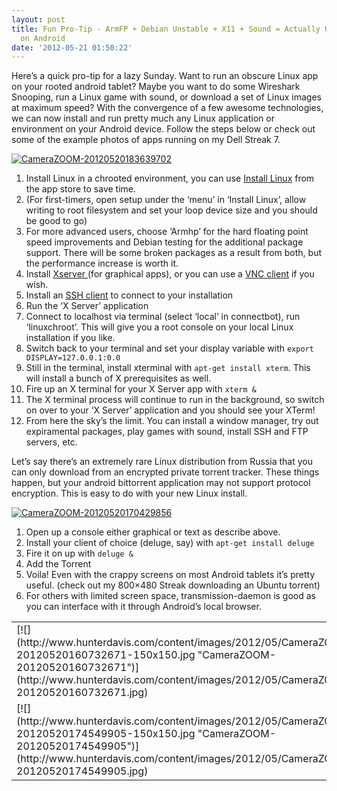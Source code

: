 ```yaml
---
layout: post
title: Fun Pro-Tip - ArmFP + Debian Unstable + X11 + Sound = Actually Usable Linux
  on Android
date: '2012-05-21 01:50:22'
---
```



Here’s a quick pro-tip for a lazy Sunday. Want to run an obscure Linux app on your rooted android tablet? Maybe you want to do some Wireshark Snooping, run a Linux game with sound, or download a set of Linux images at maximum speed? With the convergence of a few awesome technologies, we can now install and run pretty much any Linux application or environment on your Android device. Follow the steps below or check out some of the example photos of apps running on my Dell Streak 7.

[![](http://www.hunterdavis.com/content/images/2012/05/CameraZOOM-20120520183639702-300x225.jpg "CameraZOOM-20120520183639702")](http://www.hunterdavis.com/content/images/2012/05/CameraZOOM-20120520183639702.jpg)

1. Install Linux in a chrooted environment, you can use [Install Linux](https://play.google.com/store/apps/details?id=com.galoula.LinuxInstall) from the app store to save time.
2. (For first-timers, open setup under the ‘menu’ in ‘Install Linux’, allow writing to root filesystem and set your loop device size and you should be good to go)
3. For more advanced users, choose ‘Armhp’ for the hard floating point speed improvements and Debian testing for the additional package support. There will be some broken packages as a result from both, but the performance increase is worth it.
4. Install [Xserver ](https://play.google.com/store/apps/details?id=au.com.darkside.XServer&)(for graphical apps), or you can use a [VNC client](https://play.google.com/store/apps/details?id=android.androidVNC) if you wish.
5. Install an [SSH client](https://play.google.com/store/apps/details?id=org.connectbot) to connect to your installation
6. Run the ‘X Server’ application
7. Connect to localhost via terminal (select ‘local’ in connectbot), run ‘linuxchroot’. This will give you a root console on your local Linux installation if you like.
8. Switch back to your terminal and set your display variable with `export DISPLAY=127.0.0.1:0.0`
9. Still in the terminal, install xterminal with `apt-get install xterm`. This will install a bunch of X prerequisites as well.
10. Fire up an X terminal for your X Server app with `xterm &`
11. The X terminal process will continue to run in the background, so switch on over to your ‘X Server’ application and you should see your XTerm!
12. From here the sky’s the limit. You can install a window manager, try out expiramental packages, play games with sound, install SSH and FTP servers, etc.

Let’s say there’s an extremely rare Linux distribution from Russia that you can only download from an encrypted private torrent tracker. These things happen, but your android bittorrent application may not support protocol encryption. This is easy to do with your new Linux install.

[![](http://www.hunterdavis.com/content/images/2012/05/CameraZOOM-20120520170429856-300x225.jpg "CameraZOOM-20120520170429856")](http://www.hunterdavis.com/content/images/2012/05/CameraZOOM-20120520170429856.jpg)

1. Open up a console either graphical or text as describe above.
2. Install your client of choice (deluge, say) with `apt-get install deluge`
3. Fire it on up with `deluge &`
4. Add the Torrent
5. Voila! Even with the crappy screens on most Android tablets it’s pretty useful. (check out my 800×480 Streak downloading an Ubuntu torrent)
6. For others with limited screen space, transmission-daemon is good as you can interface with it through Android’s local browser.

<table><tr><td>[![](http://www.hunterdavis.com/content/images/2012/05/CameraZOOM-20120520160732671-150x150.jpg "CameraZOOM-20120520160732671")](http://www.hunterdavis.com/content/images/2012/05/CameraZOOM-20120520160732671.jpg)</td><td>[![](http://www.hunterdavis.com/content/images/2012/05/CameraZOOM-20120520164950292-300x225.jpg "CameraZOOM-20120520164950292")](http://www.hunterdavis.com/content/images/2012/05/CameraZOOM-20120520164950292.jpg)</td><td>[![](http://www.hunterdavis.com/content/images/2012/05/CameraZOOM-20120520174440850-150x150.jpg "CameraZOOM-20120520174440850")](http://www.hunterdavis.com/content/images/2012/05/CameraZOOM-20120520174440850.jpg)</td></tr><tr><td>[![](http://www.hunterdavis.com/content/images/2012/05/CameraZOOM-20120520174549905-150x150.jpg "CameraZOOM-20120520174549905")](http://www.hunterdavis.com/content/images/2012/05/CameraZOOM-20120520174549905.jpg)</td><td>[![](http://www.hunterdavis.com/content/images/2012/05/CameraZOOM-20120520180937970-150x150.jpg "CameraZOOM-20120520180937970")](http://www.hunterdavis.com/content/images/2012/05/CameraZOOM-20120520180937970.jpg)</td><td>[![](http://www.hunterdavis.com/content/images/2012/05/CameraZOOM-20120520181213148-150x150.jpg "CameraZOOM-20120520181213148")](http://www.hunterdavis.com/content/images/2012/05/CameraZOOM-20120520181213148.jpg)</td></tr></table>
